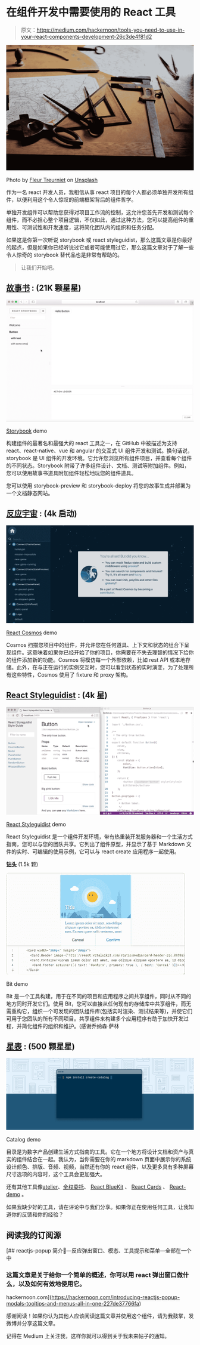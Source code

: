 # 在组件开发中需要使用的 React 工具

> 原文：<https://medium.com/hackernoon/tools-you-need-to-use-in-your-react-components-development-26c3de4f81d2>

![](img/f8e29feff37d2d208411e91fe5e51b97.png)

Photo by [Fleur Treurniet](https://unsplash.com/photos/dQf7RZhMOJU?utm_source=unsplash&utm_medium=referral&utm_content=creditCopyText) on [Unsplash](https://unsplash.com/search/photos/tools?utm_source=unsplash&utm_medium=referral&utm_content=creditCopyText)

作为一名 react 开发人员，我相信从事 react 项目的每个人都必须单独开发所有组件，以便利用这个令人惊叹的前端框架背后的组件哲学。

单独开发组件可以帮助您获得对项目工作流的控制，这允许您首先开发和测试每个组件，而不必担心整个项目逻辑，不仅如此，通过这种方法，您可以提高组件的重用性、可测试性和开发速度，这将简化团队内的组织和任务分配。

如果这是你第一次听说 storybook 或 react styleguidist，那么这篇文章是你最好的起点，但是如果你已经听说过它或者可能使用过它，那么这篇文章对于了解一些令人惊奇的 storybook 替代品也是非常有帮助的。

> 让我们开始吧。

## [故事书](https://storybook.js.org/) : (21K 颗星星)

![](img/3d2d30bb847f46d08d1e713b2dd37cb3.png)

[Storybook](https://storybook.js.org/) demo

构建组件的最著名和最强大的 react 工具之一，在 GitHub 中被描述为支持 react、react-native、vue 和 angular 的交互式 UI 组件开发和测试。换句话说，storybook 是 UI 组件的开发环境。它允许您浏览所有组件项目，并查看每个组件的不同状态。Storybook 附带了许多组件设计、文档、测试等附加组件。例如，您可以使用故事书道具附加组件轻松地玩您的组件道具。

您可以使用 storybook-preview 和 storybook-deploy 将您的故事生成并部署为一个文档静态网站。

## [反应宇宙](https://github.com/react-cosmos/react-cosmos) : (4k 启动)

![](img/96a1ea14c5d00009b01ee448dbdcd64c.png)

[React Cosmos](https://github.com/react-cosmos/react-cosmos) demo

Cosmos 扫描您项目中的组件，并允许您在任何道具、上下文和状态的组合下呈现组件。这意味着如果你已经开始了你的项目，你需要在不失去理智的情况下给你的组件添加新的功能。Cosmos 将模仿每一个外部依赖，比如 rest API 或本地存储。此外，在与正在运行的实例交互时，您可以看到状态的实时演变，为了处理所有这些特性，Cosmos 使用了 fixture 和 proxy 架构。

## [React Styleguidist](https://github.com/styleguidist/react-styleguidist) : (4k 星)

![](img/696c28d403fcdae2b03a6448a4aaba82.png)

[React Styleguidist](https://github.com/styleguidist/react-styleguidist) demo

React Styleguidist 是一个组件开发环境，带有热重装开发服务器和一个生活方式指南，您可以与您的团队共享。它列出了组件原型，并显示了基于 Markdown 文件的实时、可编辑的使用示例，它可以与 react create 应用程序一起使用。

[**钻头**](https://bitsrc.io/) (1.5k 颗)

![](img/55daaeeaf6e83fe4c18f6cf4babc873e.png)

Bit demo

Bit 是一个工具构建，用于在不同的项目和应用程序之间共享组件，同时从不同的地方同时开发它们。使用 Bit，您可以直接从任何现有的存储库中共享组件，而无需重构它，组织一个可发现的团队组件库(包括实时渲染、测试结果等)，并使它们可用于您团队的所有不同项目。共享组件来构建多个应用程序有助于加快开发过程，并简化组件的组织和维护。(感谢乔纳森·萨林

## [星表](https://catalog.style/) : (500 颗星星)

![](img/02b2c53cf14a6aea56b1a0571d72a4dd.png)

Catalog demo

目录是为数字产品创建生活方式指南的工具。它在一个地方将设计文档和资产与真实的组件结合在一起。我认为，当你需要在你的 markdown 页面中展示你的系统设计颜色、排版、音频、视频，当然还有你的 react 组件，以及更多具有多种屏幕尺寸选项的内容时，这个工具会更加强大。

还有其他工具像[atelier](https://github.com/scup/atellier)、[全权委托](https://github.com/carteb/carte-blanche)、 [React BlueKit](http://bluekit.blueberry.io/) 、 [React Cards](https://github.com/steos/reactcards) 、 [React-demo](https://github.com/rpominov/react-demo) 。

如果我缺少好的工具，请在评论中与我们分享。如果你正在使用任何工具，让我知道你的反馈和你的经验？

## 阅读我的订阅源

[](https://hackernoon.com/introducing-reactjs-popup-modals-tooltips-and-menus-all-in-one-227de37766fa) [## reactjs-popup 简介🎉—反应弹出窗口、模态、工具提示和菜单—全部在一个中

### 这篇文章是关于给你一个简单的概述，你可以用 react 弹出窗口做什么，以及如何有效地使用它。

hackernoon.com](https://hackernoon.com/introducing-reactjs-popup-modals-tooltips-and-menus-all-in-one-227de37766fa) 

感谢阅读！如果你认为其他人应该阅读这篇文章并使用这个组件，请为我鼓掌，发微博并分享这篇文章。

记得在 Medium 上关注我，这样你就可以得到关于我未来帖子的通知。